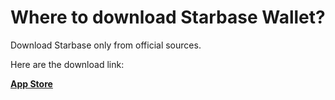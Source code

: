 # Where to download Starbase Wallet?

Download Starbase only from official sources.

Here are the download link:

[**App Store**](https://apps.apple.com/app/bank-bitcoin-wallet/id1447619907)
